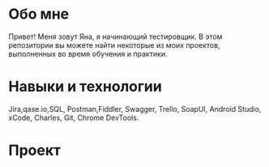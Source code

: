 # Обо мне
Привет! Меня зовут Яна, я начинающий тестировщик. В этом репозитории вы можете найти некоторые из моих проектов, выполненных во время обучения и практики.
# Навыки и технологии
Jira,qase.io,SQL, Postman,Fiddler, Swagger, Trello, SoapUI, Android Studio, xCode, Charles, Git, Chrome DevTools.
# Проект

